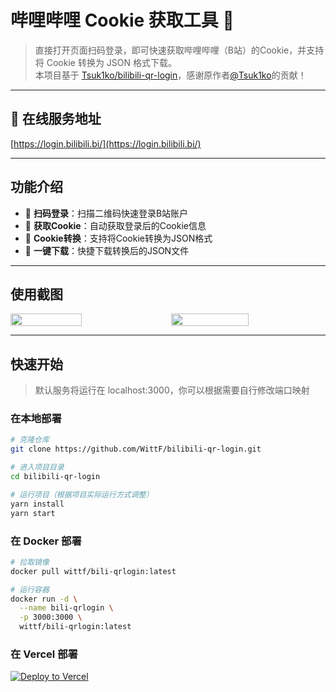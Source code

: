 # 哔哩哔哩 Cookie 获取工具 🍪

> 直接打开页面扫码登录，即可快速获取哔哩哔哩（B站）的Cookie，并支持将 Cookie 转换为 JSON 格式下载。<br>
> 本项目基于 [Tsuk1ko/bilibili-qr-login](https://github.com/Tsuk1ko/bilibili-qr-login)，感谢原作者[@Tsuk1ko](https://github.com/Tsuk1ko/)的贡献！

---

## 🚀 在线服务地址

[https://login.bilibili.bi/](https://login.bilibili.bi/)

---

## 功能介绍

- 🎯 **扫码登录**：扫描二维码快速登录B站账户
- 🍪 **获取Cookie**：自动获取登录后的Cookie信息
- 🔄 **Cookie转换**：支持将Cookie转换为JSON格式
- 💾 **一键下载**：快捷下载转换后的JSON文件

---

## 使用截图

<div style="display: flex; justify-content: center; gap: 20px;">
  <img src="https://github.com/user-attachments/assets/29151f9f-4ffe-4b57-a1d1-4c5d942dfdb7" width="48%" />
  <img src="https://github.com/user-attachments/assets/13b0ce07-5926-4082-ae70-e21c0abae3f6" width="50%" />
</div>

---

## 快速开始

> 默认服务将运行在 localhost:3000，你可以根据需要自行修改端口映射

### 在本地部署

```bash
# 克隆仓库
git clone https://github.com/WittF/bilibili-qr-login.git

# 进入项目目录
cd bilibili-qr-login

# 运行项目（根据项目实际运行方式调整）
yarn install
yarn start
```

### 在 Docker 部署

```bash
# 拉取镜像
docker pull wittf/bili-qrlogin:latest

# 运行容器
docker run -d \
  --name bili-qrlogin \
  -p 3000:3000 \
  wittf/bili-qrlogin:latest
```

### 在 Vercel 部署

[![Deploy to Vercel](https://vercel.com/button)](https://vercel.com/new/clone?repository-url=https://github.com/WittF/bilibili-qr-login)

